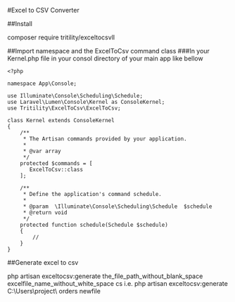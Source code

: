 #Excel to CSV Converter

##Install

composer require tritility/exceltocsvll

##Import namespace and the ExcelToCsv command class
###In your Kernel.php file in your consol directory of your main app like bellow

```
<?php

namespace App\Console;

use Illuminate\Console\Scheduling\Schedule;
use Laravel\Lumen\Console\Kernel as ConsoleKernel;
use Tritility\ExcelToCsv\ExcelToCsv;

class Kernel extends ConsoleKernel
{
    /**
     * The Artisan commands provided by your application.
     *
     * @var array
     */
    protected $commands = [
       ExcelToCsv::class 
    ];

    /**
     * Define the application's command schedule.
     *
     * @param  \Illuminate\Console\Scheduling\Schedule  $schedule
     * @return void
     */
    protected function schedule(Schedule $schedule)
    {
        //
    }
}

```

##Generate excel to csv

php artisan exceltocsv:generate the_file_path_without_blank_space excelfile_name_without_white_space cs
i.e. php artisan exceltocsv:generate C:\Users\project\ orders newfile
